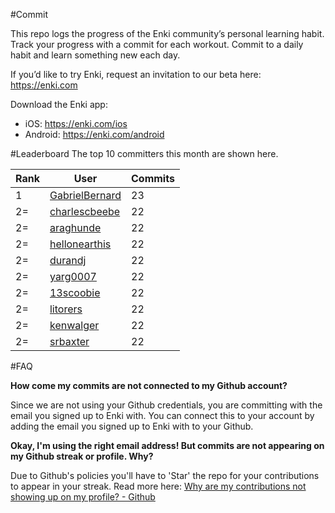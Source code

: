 #Commit

This repo logs the progress of the Enki community’s personal learning habit. Track your progress with a commit for each workout. Commit to a daily habit and learn something new each day.

If you’d like to try Enki, request an invitation to our beta here: https://enki.com

Download the Enki app: 
 - iOS: https://enki.com/ios
 - Android: https://enki.com/android

#Leaderboard
The top 10 committers this month are shown here.

| Rank | User | Commits |
|------|------|---------|
|1|[GabrielBernard](https://github.com/GabrielBernard)|23|
|2=|[charlescbeebe](https://github.com/charlescbeebe)|22|
|2=|[araghunde](https://github.com/araghunde)|22|
|2=|[hellonearthis](https://github.com/hellonearthis)|22|
|2=|[durandj](https://github.com/durandj)|22|
|2=|[yarg0007](https://github.com/yarg0007)|22|
|2=|[13scoobie](https://github.com/13scoobie)|22|
|2=|[litorers](https://github.com/litorers)|22|
|2=|[kenwalger](https://github.com/kenwalger)|22|
|2=|[srbaxter](https://github.com/srbaxter)|22|

#FAQ

**How come my commits are not connected to my Github account?**

Since we are not using your Github credentials, you are committing with the email you signed up to Enki with. You can connect this to your account by adding the email you signed up to Enki with to your Github.

**Okay, I'm using the right email address! But commits are not appearing on my Github streak or profile. Why?**

Due to Github's policies you'll have to 'Star' the repo for your contributions to appear in your streak. Read more here: [Why are my contributions not showing up on my profile? - Github](https://help.github.com/articles/why-are-my-contributions-not-showing-up-on-my-profile/)
